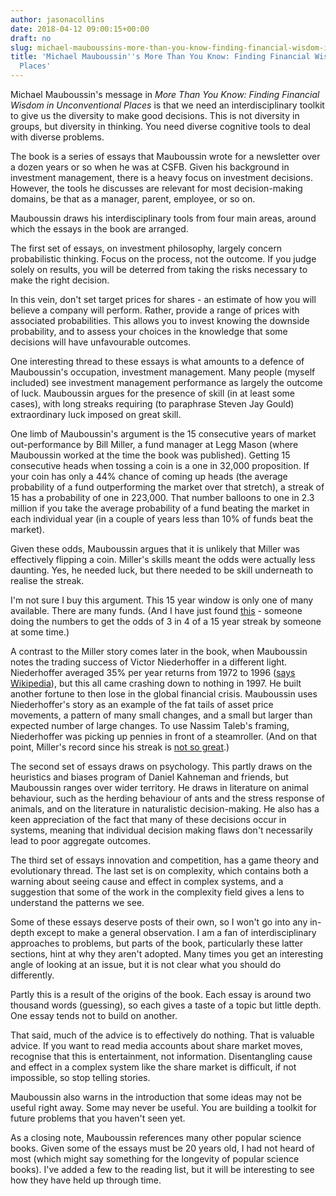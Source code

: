 ```yaml
---
author: jasonacollins
date: 2018-04-12 09:00:15+00:00
draft: no
slug: michael-mauboussins-more-than-you-know-finding-financial-wisdom-in-unconventional-places
title: 'Michael Mauboussin''s More Than You Know: Finding Financial Wisdom in Unconventional
  Places'
---
```


Michael Mauboussin's message in *More Than You Know: Finding Financial Wisdom in Unconventional Places* is that we need an interdisciplinary toolkit to give us the diversity to make good decisions. This is not diversity in groups, but diversity in thinking. You need diverse cognitive tools to deal with diverse problems.

The book is a series of essays that Mauboussin wrote for a newsletter over a dozen years or so when he was at CSFB. Given his background in investment management, there is a heavy focus on investment decisions. However, the tools he discusses are relevant for most decision-making domains, be that as a manager, parent, employee, or so on.

Mauboussin draws his interdisciplinary tools from four main areas, around which the essays in the book are arranged.

The first set of essays, on investment philosophy, largely concern probabilistic thinking. Focus on the process, not the outcome. If you judge solely on results, you will be deterred from taking the risks necessary to make the right decision.

In this vein, don't set target prices for shares - an estimate of how you will believe a company will perform. Rather, provide a range of prices with associated probabilities. This allows you to invest knowing the downside probability, and to assess your choices in the knowledge that some decisions will have unfavourable outcomes.

One interesting thread to these essays is what amounts to a defence of Mauboussin's occupation, investment management. Many people (myself included) see investment management performance as largely the outcome of luck. Mauboussin argues for the presence of skill (in at least some cases), with long streaks requiring (to paraphrase Steven Jay Gould) extraordinary luck imposed on great skill.

One limb of Mauboussin's argument is the 15 consecutive years of market out-performance by Bill Miller, a fund manager at Legg Mason (where Mauboussin worked at the time the book was published). Getting 15 consecutive heads when tossing a coin is a one in 32,000 proposition. If your coin has only a 44% chance of coming up heads (the average probability of a fund outperforming the market over that stretch), a streak of 15 has a probability of one in 223,000. That number balloons to one in 2.3 million if you take the average probability of a fund beating the market in each individual year (in a couple of years less than 10% of funds beat the market).

Given these odds, Mauboussin argues that it is unlikely that Miller was effectively flipping a coin. Miller's skills meant the odds were actually less daunting. Yes, he needed luck, but there needed to be skill underneath to realise the streak.

I'm not sure I buy this argument. This 15 year window is only one of many available. There are many funds. (And I have just found [this](https://ftalphaville.ft.com/2011/11/22/756681/randomness-and-the-lost-lesson-of-bill-miller/) - someone doing the numbers to get the odds of 3 in 4 of a 15 year streak by someone at some time.)

A contrast to the Miller story comes later in the book, when Mauboussin notes the trading success of Victor Niederhoffer in a different light. Niederhoffer averaged 35% per year returns from 1972 to 1996 ([says Wikipedia](https://en.m.wikipedia.org/wiki/Victor_Niederhoffer#Returns)), but this all came crashing down to nothing in 1997. He built another fortune to then lose in the global financial crisis. Mauboussin uses Niederhoffer's story as an example of the fat tails of asset price movements, a pattern of many small changes, and a small but larger than expected number of large changes. To use Nassim Taleb's framing, Niederhoffer was picking up pennies in front of a steamroller. (And on that point, Miller's record since his streak is [not so great](https://www.washingtonpost.com/business/economy/bill-miller-is-staging-one-of-wall-streets-most-closely-watched-comebacks/2017/11/10/455b6dbc-7617-11e7-8839-ec48ec4cae25_story.html?noredirect=on&utm_term=.261b373bb7fa).)

The second set of essays draws on psychology. This partly draws on the heuristics and biases program of Daniel Kahneman and friends, but Mauboussin ranges over wider territory. He draws in literature on animal behaviour, such as the herding behaviour of ants and the stress response of animals, and on the literature in naturalistic decision-making. He also has a keen appreciation of the fact that many of these decisions occur in systems, meaning that individual decision making flaws don't necessarily lead to poor aggregate outcomes.

The third set of essays innovation and competition, has a game theory and evolutionary thread. The last set is on complexity, which contains both a warning about seeing cause and effect in complex systems, and a suggestion that some of the work in the complexity field gives a lens to understand the patterns we see.

Some of these essays deserve posts of their own, so I won't go into any in-depth except to make a general observation. I am a fan of interdisciplinary approaches to problems, but parts of the book, particularly these latter sections, hint at why they aren't adopted. Many times you get an interesting angle of looking at an issue, but it is not clear what you should do differently.

Partly this is a result of the origins of the book. Each essay is around two thousand words (guessing), so each gives a taste of a topic but little depth. One essay tends not to build on another.

That said, much of the advice is to effectively do nothing. That is valuable advice. If you want to read media accounts about share market moves, recognise that this is entertainment, not information. Disentangling cause and effect in a complex system like the share market is difficult, if not impossible, so stop telling stories.

Mauboussin also warns in the introduction that some ideas may not be useful right away. Some may never be useful. You are building a toolkit for future problems that you haven't seen yet.

As a closing note, Mauboussin references many other popular science books. Given some of the essays must be 20 years old, I had not heard of most (which might say something for the longevity of popular science books). I've added a few to the reading list, but it will be interesting to see how they have held up through time.
